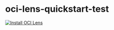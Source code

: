 # oci-lens-quickstart-test

[![Install OCI Lens]([./media/deploybutton.svg)](./GETTING_STARTED_README.md](https://oci-resourcemanager-plugin.plugins.oci.oraclecloud.com/latest/deploy-to-oracle-cloud.svg)](https://cloud.oracle.com/resourcemanager/stacks/create?zipUrl=https://github.com/gablyu-oci/oci-lens-quickstart-test/releases/download/0.0.1/oneclick.zip))
